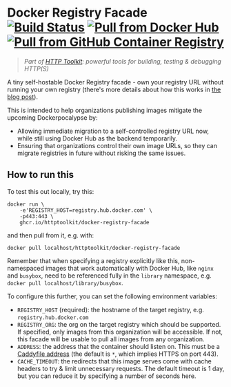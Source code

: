 # Docker Registry Facade [![Build Status](https://github.com/httptoolkit/docker-registry-facade/workflows/CI/badge.svg)](https://github.com/httptoolkit/docker-registry-facade/actions) [![Pull from Docker Hub](https://img.shields.io/badge/Pull%20from-Docker%20Hub-0db7ed)](https://hub.docker.com/r/httptoolkit/docker-registry-facade) [![Pull from GitHub Container Registry](https://img.shields.io/badge/Pull%20from-GHCR-%23333)](https://ghcr.io/httptoolkit/docker-registry-facade)

> _Part of [HTTP Toolkit](https://httptoolkit.com): powerful tools for building, testing & debugging HTTP(S)_

A tiny self-hostable Docker Registry facade - own your registry URL without running your own registry (there's more details about how this works in [the blog post](https://httptoolkit.com/blog/docker-image-registry-facade/)).

This is intended to help organizations publishing images mitigate the upcoming Dockerpocalypse by:

* Allowing immediate migration to a self-controlled registry URL now, while still using Docker Hub as the backend temporarily.
* Ensuring that organizations control their own image URLs, so they can migrate registries in future without risking the same issues.

## How to run this

To test this out locally, try this:

```
docker run \
    -e'REGISTRY_HOST=registry.hub.docker.com' \
    -p443:443 \
    ghcr.io/httptoolkit/docker-registry-facade
```

and then pull from it, e.g. with:

```
docker pull localhost/httptoolkit/docker-registry-facade
```

Remember that when specifying a registry explicitly like this, non-namespaced images that work automatically with Docker Hub, like `nginx` and `busybox`, need to be referenced fully in the `library` namespace, e.g. `docker pull localhost/library/busybox`.

To configure this further, you can set the following environment variables:

* `REGISTRY_HOST` (required): the hostname of the target registry, e.g. `registry.hub.docker.com`
* `REGISTRY_ORG`: the org on the target registry which should be supported. If specified, only images from this organization will be accessible. If not, this facade will be usable to pull all images from any organization.
* `ADDRESS`: the address that the container should listen on. This must be a [Caddyfile address](https://caddyserver.com/docs/caddyfile/concepts#addresses) (the default is `*`, which implies HTTPS on port 443).
* `CACHE_TIMEOUT`: the redirects that this image serves come with cache headers to try & limit unnecessary requests. The default timeout is 1 day, but you can reduce it by specifying a number of seconds here.